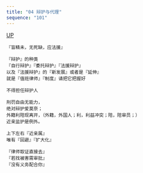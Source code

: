 ```yaml
---
title: "04 辩护与代理"
sequence: "101"
---
```


[UP](/law/criminal-procedure-law-index.html)

```text
『盲精未，无死缺，应法援』
```

```text
『辩护』的种类
『自行辩护』『委托辩护』『法援辩护』
以及『法援辩护』的『新发展』或者是『延伸』
就是『值班律师』『制度』请把它把握好
```

```text
不得担任辩护人

刑罚自由无能力，
绝对辩护爱莫奈；
外籍利陪现离开，（外籍，外国人；利，利益冲突；陪，陪审员；）
近亲监护是例外。
```

```text
上下左右『近亲属』
唯有『回避』『扩大化』
```

```text
『律师取证直接去』
『若找被害需审批』
『没有义务配合你』
```

